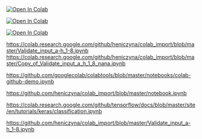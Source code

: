 [![Open In Colab](https://colab.research.google.com/assets/colab-badge.svg)](https://colab.research.google.com/github/heniczyna/colab_import/blob/master/notebook.ipynb)

[![Open In Colab](https://colab.research.google.com/assets/colab-badge.svg)](https://colab.research.google.com/github/googlecolab/colabtools/blob/master/notebooks/colab-github-demo.ipynb)

[![Open In Colab](https://colab.research.google.com/assets/colab-badge.svg)](https://colab.research.google.com/github/heniczyna/colab_import/blob/master/Validate_input_a-h_1-8.ipynb)

https://colab.research.google.com/github/heniczyna/colab_import/blob/master/Validate_input_a-h_1-8.ipynb
https://colab.research.google.com/github/heniczyna/colab_import/blob/master/Copy_of_Validate_input_a_h_1_8_nana.ipynb

https://github.com/googlecolab/colabtools/blob/master/notebooks/colab-github-demo.ipynb

https://github.com/heniczyna/colab_import/blob/master/notebook.ipynb

https://colab.research.google.com/github/tensorflow/docs/blob/master/site/en/tutorials/keras/classification.ipynb

https://github.com/heniczyna/colab_import/blob/master/Validate_input_a-h_1-8.ipynb
